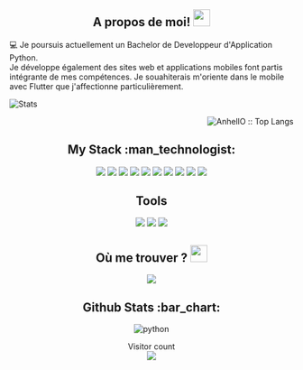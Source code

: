 
  

<h2 align="center"> A propos de moi! <img src="https://emojis.slackmojis.com/emojis/images/1558697023/5740/thanos.gif?1558697023" width=30px></h2>
<p>
 💻 Je poursuis actuellement un Bachelor de Developpeur d'Application Python.<br/>
Je développe également des sites web et applications mobiles font partis intégrante de mes compétences. Je souahiterais m'oriente dans le mobile avec Flutter que j'affectionne particulièrement.
</p>

<p align="left">
<img align="center" alt="Stats" src="https://github-readme-stats.vercel.app/api?username=Thanos974&show_icons=true&theme=dark&hide=issues&hide_border=true&hide_title=true&count_private=true" >
</p>

<p align="right"><img src="https://github-readme-stats.vercel.app/api/top-langs/?username=Thanos974&langs_count=10&theme=tokyonight&layout=compact" alt="AnhellO :: Top Langs" /></p>
   
   
<h2 align="center">My Stack :man_technologist:</h2>  
<p align="center">
 <img src="https://img.icons8.com/color/48/000000/html-5--v1.png"/> 
 <img src="https://img.icons8.com/color/48/000000/css3.png"/>
 <img src="https://img.icons8.com/color/48/000000/javascript--v1.png"/>
 <img src="https://img.icons8.com/color/48/000000/bootstrap.png"/>
 <img src="https://img.icons8.com/color/48/000000/flutter.png"/>
<img src="https://img.icons8.com/color/48/000000/dart.png"/>
 <img src="https://img.icons8.com/color/48/000000/python--v1.png"/>
 <img src="https://cdn.icon-icons.com/icons2/2107/PNG/48/file_type_django_icon_130645.png">
  <img src="https://img.icons8.com/color/48/000000/postgreesql.png"/>
  <img src="https://img.icons8.com/color/48/000000/mongodb.png"/>
</p>


<h2 align="center">Tools</h2> 
<p align="center">
 <img src="https://img.icons8.com/fluent/48/000000/visual-studio-code-2019.png"/>
 <img src="https://img.icons8.com/color/48/000000/pycharm.png"/>
 <img src="https://img.icons8.com/color/48/000000/figma.png"/>
</p>  

<h2 align="center">Où me trouver ? <img src="https://emojis.slackmojis.com/emojis/images/1558697023/5740/thanos.gif?1558697023" width=30px></h2>
 
<p align="center">
 <a href="www.linkedin.com/in/thanos974"><img src="https://img.icons8.com/color/48/000000/linkedin.png"/></a>
</p> 

<h2 align="center">Github Stats :bar_chart:</h2>
   


   
<!-- <p align="center"><img src="https://thumbs.gfycat.com/GoodnaturedFondGaur-size_restricted.gif" alt="Synthwave" height="300" width="500"></p> -->

<div align="center">
 <img src="https://c.tenor.com/_7r8RXryt3QAAAAC/python-powered.gif" alt="python">
</div>    

<p align="center"> 
  Visitor count<br>
  <img src="https://profile-counter.glitch.me/Thanos974/count.svg" />
</p>



